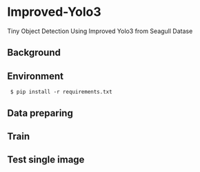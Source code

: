 # Improved-Yolo3
Tiny Object Detection Using Improved Yolo3 from Seagull Datase
## Background

## Environment
`` $ pip install -r requirements.txt ``
## Data preparing

## Train

## Test single image
